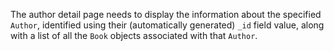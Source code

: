 
The author detail page needs to display the information about the specified `Author`, identified using their (automatically generated) `_id` field value, along with a list of all the `Book` objects associated with that `Author`.
